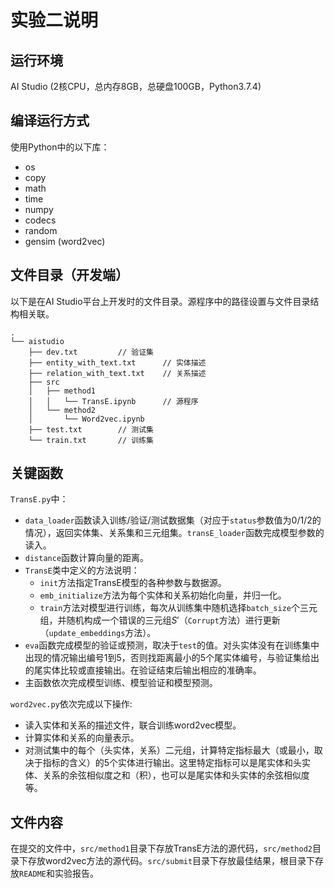 
# 实验二说明

## 运行环境

AI Studio (2核CPU，总内存8GB，总硬盘100GB，Python3.7.4)

## 编译运行方式

使用Python中的以下库：

* os
* copy
* math
* time
* numpy
* codecs
* random
* gensim (word2vec)

## 文件目录（开发端）

以下是在AI Studio平台上开发时的文件目录。源程序中的路径设置与文件目录结构相关联。
```
.
└── aistudio
    ├── dev.txt         // 验证集
    ├── entity_with_text.txt      // 实体描述
    ├── relation_with_text.txt    // 关系描述
    ├── src
    │   ├── method1
    │   │   └── TransE.ipynb      // 源程序
    │   └── method2
    │       └── Word2vec.ipynb
    ├── test.txt        // 测试集
    └── train.txt       // 训练集
```

## 关键函数

`TransE.py`中：
* `data_loader`函数读入训练/验证/测试数据集（对应于`status`参数值为$0/1/2$的情况），返回实体集、关系集和三元组集。`transE_loader`函数完成模型参数的读入。
* `distance`函数计算向量的距离。
* `TransE`类中定义的方法说明：
  + `init`方法指定TransE模型的各种参数与数据源。
  + `emb_initialize`方法为每个实体和关系初始化向量，并归一化。
  + `train`方法对模型进行训练，每次从训练集中随机选择`batch_size`个三元组，并随机构成一个错误的三元组$S'$（`Corrupt`方法）进行更新（`update_embeddings`方法）。
* `eva`函数完成模型的验证或预测，取决于`test`的值。对头实体没有在训练集中出现的情况输出编号1到5，否则找距离最小的5个尾实体编号，与验证集给出的尾实体比较或直接输出。在验证结束后输出相应的准确率。
* 主函数依次完成模型训练、模型验证和模型预测。
  
`word2vec.py`依次完成以下操作:
* 读入实体和关系的描述文件，联合训练word2vec模型。
* 计算实体和关系的向量表示。
* 对测试集中的每个（头实体，关系）二元组，计算特定指标最大（或最小，取决于指标的含义）的5个实体进行输出。这里特定指标可以是尾实体和头实体、关系的余弦相似度之和（积），也可以是尾实体和头实体的余弦相似度等。

## 文件内容

在提交的文件中，`src/method1`目录下存放TransE方法的源代码，`src/method2`目录下存放word2vec方法的源代码。`src/submit`目录下存放最佳结果，根目录下存放`README`和实验报告。
